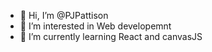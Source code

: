- 👋 Hi, I’m @PJPattison
- 👀 I’m interested in Web developemnt
- 🌱 I’m currently learning React and canvasJS

<!---
PJPattison/PJPattison is a ✨ special ✨ repository because its `README.md` (this file) appears on your GitHub profile.
You can click the Preview link to take a look at your changes.
--->
